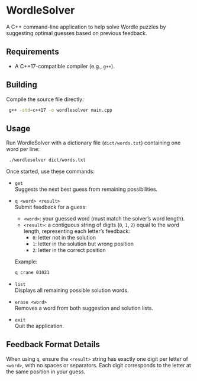 # WordleSolver

A C++ command-line application to help solve Wordle puzzles by suggesting optimal guesses based on previous feedback.

## Requirements

- A C++17-compatible compiler (e.g., `g++`).

## Building

Compile the source file directly:

```bash
 g++ -std=c++17 -o wordlesolver main.cpp
```

## Usage

Run WordleSolver with a dictionary file (`dict/words.txt`) containing one word per line:

```bash
 ./wordlesolver dict/words.txt
```

Once started, use these commands:

- `get`  
  Suggests the next best guess from remaining possibilities.

- `q <word> <result>`  
  Submit feedback for a guess:
  - `<word>`: your guessed word (must match the solver’s word length).
  - `<result>`: a contiguous string of digits (`0`, `1`, `2`) equal to the word length, representing each letter’s feedback:
    - `0`: letter not in the solution
    - `1`: letter in the solution but wrong position
    - `2`: letter in the correct position

  Example:
  ```bash
  q crane 01021
  ```

- `list`  
  Displays all remaining possible solution words.

- `erase <word>`  
  Removes a word from both suggestion and solution lists.

- `exit`  
  Quit the application.

## Feedback Format Details

When using `q`, ensure the `<result>` string has exactly one digit per letter of `<word>`, with no spaces or separators. Each digit corresponds to the letter at the same position in your guess.
